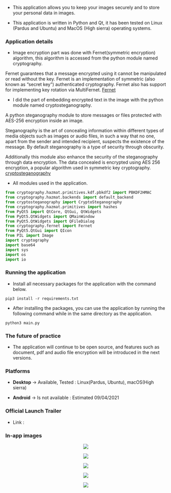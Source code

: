 * This application allows you to keep your images securely and to store your personal data in images. 

* This application is written in Python and Qt, it has been tested on Linux (Pardus and Ubuntu) and MacOS (High sierra) operating systems.


### **Application details**

* Image encryption part was done with Fernet(symmetric encryption) algorithm, this algorithm is accessed from the python module named cryptography.

Fernet guarantees that a message encrypted using it cannot be manipulated or read without the key. Fernet is an implementation of symmetric (also known as “secret key”) authenticated cryptography. Fernet also has support for implementing key rotation via MultiFernet. [Fernet](https://cryptography.io/en/latest/fernet.html)

* I did the part of embedding encrypted text in the image with the python module named cryptosteganography.

A python steganography module to store messages or files protected with AES-256 encryption inside an image. 

Steganography is the art of concealing information within different types of media objects such as images or audio files, in such a way that no one, apart from the sender and intended recipient, suspects the existence of the message. By default steganography is a type of security through obscurity. 

Additionally this module also enhance the security of the steganography through data encryption. The data concealed is encrypted using AES 256 encryption, a popular algorithm used in symmetric key cryptography. [cryptosteganography](https://pypi.org/project/cryptosteganography/)

* All modules used in the application.

```python
from cryptography.hazmat.primitives.kdf.pbkdf2 import PBKDF2HMAC
from cryptography.hazmat.backends import default_backend
from cryptosteganography import CryptoSteganography
from cryptography.hazmat.primitives import hashes
from PyQt5 import QtCore, QtGui, QtWidgets
from PyQt5.QtWidgets import QMainWindow
from PyQt5.QtWidgets import QFileDialog
from cryptography.fernet import Fernet
from PyQt5.QtGui import QIcon
from PIL import Image
import cryptography
import base64
import sys
import os
import io
```


### **Running the application**

* Install all necessary packages for the application with the command below.

```linux
pip3 install -r requirements.txt
```

* After installing the packages, you can use the application by running the following command while in the same directory as the application.

```linux
python3 main.py
```


### **The future of practice**

* The application will continue to be open source, and features such as document, pdf and audio file encryption will be introduced in the next versions.


### **Platforms**

* **Desktop** -> Available, Tested : Linux(Pardus, Ubuntu), macOS(High sierra)

* **Android** -> Is not available : Estimated 09/04/2021


### **Official Launch Trailer**

* Link : 


### **In-app images**

<p align="center">
  <img src="https://user-images.githubusercontent.com/54184905/102191665-c71fd480-3eca-11eb-8b25-be34225da45e.png" />
</p>

<p align="center">
  <img src="https://user-images.githubusercontent.com/54184905/102191661-c6873e00-3eca-11eb-8359-8205c546537b.png" />
</p>

<p align="center">
  <img src="https://user-images.githubusercontent.com/54184905/102191659-c5561100-3eca-11eb-8d4e-d2c4b346b984.png" />
</p>

<p align="center">
  <img src="https://user-images.githubusercontent.com/54184905/102191667-c7b86b00-3eca-11eb-86eb-d05241978d0d.png" />
</p>

<p align="center">
  <img src="https://user-images.githubusercontent.com/54184905/102191666-c71fd480-3eca-11eb-85ae-20340c88cbea.png" />
</p>


